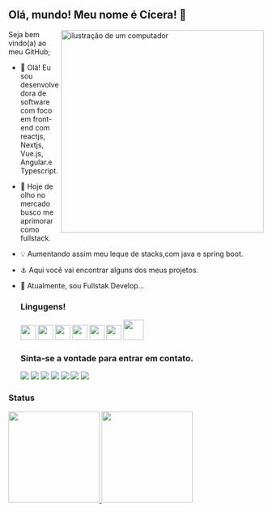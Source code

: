 ## Olá, mundo! Meu nome é <strong>Cícera</strong>! 👋
<img src="https://raw.githubusercontent.com/MicaelliMedeiros/micaellimedeiros/master/image/computer-illustration.png" alt="ilustração de um computador" min-width="400px" max-width="400px" width="400px" align="right">

Seja bem vindo(a) ao meu GitHub;

- 👋 Olá! Eu sou desenvolvedora de software com foco em front-end com reactjs, Nextjs, Vue.js, Angular.e Typescript.
- 👀 Hoje de olho no mercado busco me aprimorar como fullstack.
- 💡  Aumentando assim meu leque de stacks,com java e spring boot.
- ⚓ Aqui você vai encontrar alguns dos meus projetos.
- 🌱 Atualmente, sou Fullstak Develop...
  
  


  ### Lingugens!
  
  <div style="display: inline_block">
   <img src="https://cdn.jsdelivr.net/gh/devicons/devicon/icons/javascript/javascript-original.svg" width="30" height="30"/>
   <img src="https://cdn.jsdelivr.net/gh/devicons/devicon/icons/typescript/typescript-original.svg" width="30" height="30"/>
   <img src="https://cdn.jsdelivr.net/gh/devicons/devicon/icons/php/php-original.svg" width="30" height="30"/>
   <img src="https://cdn.jsdelivr.net/gh/devicons/devicon/icons/html5/html5-original-wordmark.svg" width="30" height="30"/>
   <img src="https://cdn.jsdelivr.net/gh/devicons/devicon/icons/css3/css3-original-wordmark.svg" width="30" height="30"/>
   <img src="https://cdn.jsdelivr.net/gh/devicons/devicon/icons/c/c-original.svg" width="30" height="30"/>
   <img src="https://cdn.jsdelivr.net/gh/devicons/devicon/icons/java/java-original-wordmark.svg" width="40" height="40"/>
  </div>
    
  ### Sinta-se a vontade para entrar em contato.
  <div>
    <a href="https://instagram.com/cicribeiro/" target="_blank"><img src="https://img.shields.io/badge/-Instagram-%23E4405F?style=for-the-badge&logo=instagram&logoColor=white" target="_blank"></a>
    <a href="https://www.twitch.tv/maccicera" target="_blank"><img src="https://img.shields.io/badge/Twitch-9146FF?style=for-the-badge&logo=twitch&logoColor=white" target="_blank"></a>
    <a href = "mailto:contato@cicera.ribeiro@gmail.com.br"><img src="https://img.shields.io/badge/Gmail-D14836?style=for-the-badge&logo=gmail&logoColor=white" target="_blank"></a>
    <a href= "https://linkwhats.app/f64b50" target="_blank"><img src="https://img.shields.io/badge/WhatsApp-25D366?style=for-the-badge&logo=whatsapp&logoColor=white " target="_blank"></a> 
    <a href="[https://www.linkedin.com/in/cícera-ribeiro-5201b8116/](https://www.linkedin.com/in/cicera-ribeiro-/)" target="_blank"><img src="https://img.shields.io/badge/-LinkedIn-%230077B5?style=for-the-badge&logo=linkedin&logoColor=white" target="_blank"></a>
    <a href= "https://web.telegram.org/z/" target="_blank"><img src="https://img.shields.io/badge/Telegram-2CA5E0?style=for-the-badge&logo=telegram&logoColor=white" target="_blank"></a>
     <a href= "https://cicera1987.github.io/Site/" target="_blank"><img src="https://img.shields.io/badge/website-000000?style=for-the-badge&logo=About.me&logoColor=white" target="_blank"></a>
</div>

### Status
 <div>
    <a href="https://github.com/Cícera1987"> 
       <img height="180em" src="https://github-readme-stats.vercel.app/api?username=Cicera1987&show_icons=true&theme=dracula&include_all_commits=true&count_private=true"/>
      <img height="180em" src="https://github-readme-stats.vercel.app/api/top-langs/?username=Cicera1987&layout=compact&langs_count=7&theme=dracula"/>  
</div>


